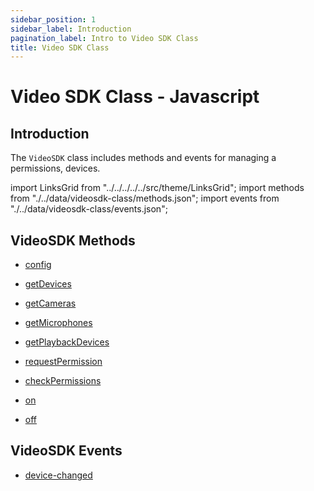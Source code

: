 ```yaml
---
sidebar_position: 1
sidebar_label: Introduction
pagination_label: Intro to Video SDK Class
title: Video SDK Class
---
```


# Video SDK Class - Javascript

<div class="sdk-api-ref">

## Introduction

The `VideoSDK` class includes methods and events for managing a permissions, devices.

import LinksGrid from "../../../../../src/theme/LinksGrid";
import methods from "./../data/videosdk-class/methods.json";
import events from "./../data/videosdk-class/events.json";

## VideoSDK Methods

<div class="row">

<div class="col col--4 margin-bottom--sm" >

- [config](./methods#config)

</div>
<div class="col col--4 margin-bottom--sm" >

- [getDevices](./methods#getdevices)

</div>
<div class="col col--4 margin-bottom--sm" >

- [getCameras](./methods#getcameras)

</div>
<div class="col col--4 margin-bottom--sm" >

- [getMicrophones](./methods#getmicrophones)

</div>
<div class="col col--4 margin-bottom--sm" >

- [getPlaybackDevices](./methods#getplaybackdevices)

</div>
<div class="col col--4 margin-bottom--sm" >

- [requestPermission](./methods#requestpermission)

</div>
<div class="col col--4 margin-bottom--sm" >

- [checkPermissions](./methods#checkpermissions)

</div>
<div class="col col--4 margin-bottom--sm" >

- [on](./methods#on)

</div>
<div class="col col--4 margin-bottom--sm" >

- [off](./methods#off)

</div>

</div>

## VideoSDK Events

<div class="row">

<div class="col col--4 margin-bottom--sm" >

- [device-changed](./events#device-changed)

</div>

</div>

</div>
